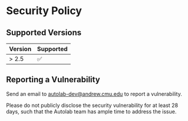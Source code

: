 # Security Policy

## Supported Versions

| Version | Supported          |
| ------- | ------------------ |
| > 2.5   | :white_check_mark: |

## Reporting a Vulnerability

Send an email to autolab-dev@andrew.cmu.edu to report a vulnerability. 

Please do not publicly disclose the security vulnerability for at least 28 days, such that the Autolab team has ample time to address the issue.
